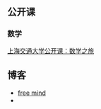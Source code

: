 ## 公开课

### 数学

[上海交通大学公开课：数学之旅](http://open.163.com/special/cuvocw/shuxuezhilv.html)



## 博客

- [free mind](http://blog.pluskid.org/)
- 










